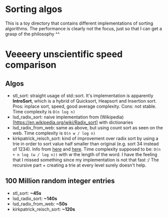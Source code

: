 # Sorting algos

This is a toy directory that contains different implementations of sorting algorithms.
The performance is clearly not the focus, just so that I can get a grasp of the philosophy ^^

# Veeeery unscientific speed comparison

## Algos

* stl_sort: straight usage of std::sort. It's implementation is apparently **IntroSort**, which is a hybrid of Quicksort, Heapsort and Insertion sort. Pros: inplace sort, speed, good average complexity. Cons: not stable. Time complexity is `O(n log n)`
* lsd_radix_sort: naive implementation from (Wikipedia)[https://en.wikipedia.org/wiki/Radix_sort] with dictionaries
* lsd_radix_from_web: same as above, but using count sort as seen on the web. Time complexity is `O(n w / log n)`
* kirkpatrick_reisch_sort: kind of improvement over radix sort by using a trie in order to sort value half smaller than original (e.g. sort 34 instead of 1234). Info from [here](https://sortingsearching.com/2020/06/06/kirkpatrick-reisch.html) and [here](http://www.cs.tau.ac.il/~zwick/Adv-Alg-2015/Integer-Sorting.pdf). Time complexity supposed to be: `O(n + n log (w / log n))` with *w* the length of the word. I have the feeling that I missed something since my implementation is not that fast :/ The recursive part + creating a trie at every level surely doesn't help.

## 100 Million random integer entries

* stl_sort: **~45s**
* lsd_radix_sort: **~140s**
* lsd_radix_from_web: **~50s**
* kirkpatrick_reisch_sort: **~120s**
